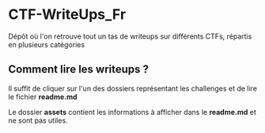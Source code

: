 # CTF-WriteUps_Fr
Dépôt où l'on retrouve tout un tas de writeups sur différents CTFs, répartis en plusieurs catégories

## Comment lire les writeups ? 

Il suffit de cliquer sur l'un des dossiers représentant les challenges et de lire le fichier **readme.md**

Le dossier **assets** contient les informations à afficher dans le **readme.md** et ne sont pas utiles. 
